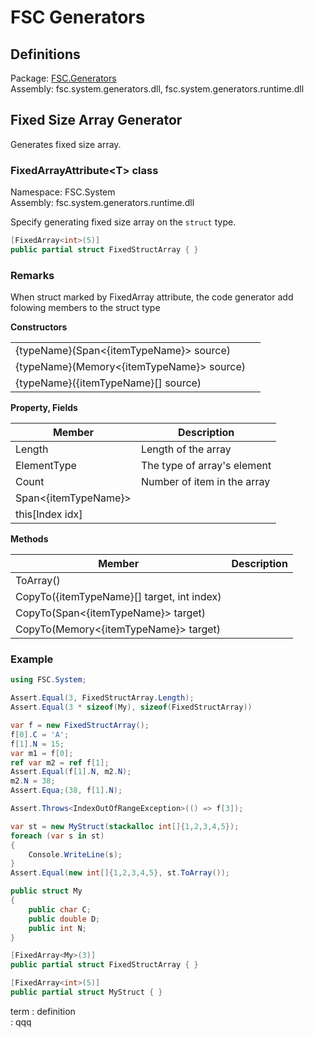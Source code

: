 # FSC Generators
## Definitions 
Package: [FSC.Generators](https://www.nuget.org/packages/FSC.Generators)  
Assembly: fsc.system.generators.dll, fsc.system.generators.runtime.dll  


## Fixed Size Array Generator
Generates fixed size array.
### FixedArrayAttribute\<T\> class
Namespace: FSC.System  
Assembly: fsc.system.generators.runtime.dll  

Specify generating fixed size array on the `struct` type.
```c#
[FixedArray<int>(5)]
public partial struct FixedStructArray { }
```
### Remarks
When struct marked by FixedArray attribute, the code generator add folowing members to the struct type  

**Constructors**

| | |
|-|-|
|\{typeName\}(Span\<\{itemTypeName\}\> source)||
|\{typeName\}(Memory\<\{itemTypeName\}\> source)||
|\{typeName\}(\{itemTypeName\}[] source)||

**Property, Fields**

|Member|Description|
| - | - |
|Length|Length of the array|
|ElementType|The type of array's element|
|Count|Number of item in the array|
|Span\<\{itemTypeName\}>|
|this[Index idx]||

**Methods**

|Member|Description|
| - | - |
|ToArray()||
|CopyTo(\{itemTypeName\}[] target, int index)||
|CopyTo(Span\<\{itemTypeName\}\> target)||
|CopyTo(Memory\<\{itemTypeName\}\> target)||


### Example
```c#
using FSC.System;

Assert.Equal(3, FixedStructArray.Length);
Assert.Equal(3 * sizeof(My), sizeof(FixedStructArray))

var f = new FixedStructArray();
f[0].C = 'A';
f[1].N = 15;
var m1 = f[0];
ref var m2 = ref f[1];
Assert.Equal(f[1].N, m2.N);
m2.N = 38;
Assert.Equa;(38, f[1].N);

Assert.Throws<IndexOutOfRangeException>(() => f[3]);

var st = new MyStruct(stackalloc int[]{1,2,3,4,5});
foreach (var s in st)
{
    Console.WriteLine(s);
}
Assert.Equal(new int[]{1,2,3,4,5}, st.ToArray());

public struct My
{
    public char C;
    public double D;
    public int N;
}

[FixedArray<My>(3)]
public partial struct FixedStructArray { }

[FixedArray<int>(5)]
public partial struct MyStruct { }
```

term
: definition  
: qqq
